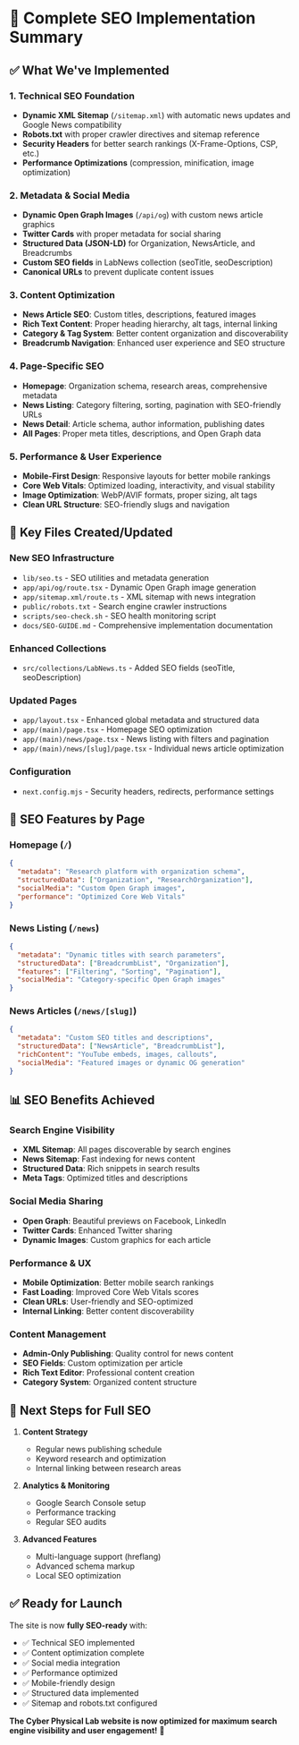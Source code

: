 # 🎯 Complete SEO Implementation Summary

## ✅ What We've Implemented

### 1. **Technical SEO Foundation**
- **Dynamic XML Sitemap** (`/sitemap.xml`) with automatic news updates and Google News compatibility
- **Robots.txt** with proper crawler directives and sitemap reference
- **Security Headers** for better search rankings (X-Frame-Options, CSP, etc.)
- **Performance Optimizations** (compression, minification, image optimization)

### 2. **Metadata & Social Media**
- **Dynamic Open Graph Images** (`/api/og`) with custom news article graphics  
- **Twitter Cards** with proper metadata for social sharing
- **Structured Data (JSON-LD)** for Organization, NewsArticle, and Breadcrumbs
- **Custom SEO fields** in LabNews collection (seoTitle, seoDescription)
- **Canonical URLs** to prevent duplicate content issues

### 3. **Content Optimization**
- **News Article SEO**: Custom titles, descriptions, featured images
- **Rich Text Content**: Proper heading hierarchy, alt tags, internal linking
- **Category & Tag System**: Better content organization and discoverability
- **Breadcrumb Navigation**: Enhanced user experience and SEO structure

### 4. **Page-Specific SEO**
- **Homepage**: Organization schema, research areas, comprehensive metadata
- **News Listing**: Category filtering, sorting, pagination with SEO-friendly URLs
- **News Detail**: Article schema, author information, publishing dates
- **All Pages**: Proper meta titles, descriptions, and Open Graph data

### 5. **Performance & User Experience**
- **Mobile-First Design**: Responsive layouts for better mobile rankings
- **Core Web Vitals**: Optimized loading, interactivity, and visual stability
- **Image Optimization**: WebP/AVIF formats, proper sizing, alt tags
- **Clean URL Structure**: SEO-friendly slugs and navigation

## 🔧 Key Files Created/Updated

### New SEO Infrastructure
- `lib/seo.ts` - SEO utilities and metadata generation
- `app/api/og/route.tsx` - Dynamic Open Graph image generation  
- `app/sitemap.xml/route.ts` - XML sitemap with news integration
- `public/robots.txt` - Search engine crawler instructions
- `scripts/seo-check.sh` - SEO health monitoring script
- `docs/SEO-GUIDE.md` - Comprehensive implementation documentation

### Enhanced Collections
- `src/collections/LabNews.ts` - Added SEO fields (seoTitle, seoDescription)

### Updated Pages
- `app/layout.tsx` - Enhanced global metadata and structured data
- `app/(main)/page.tsx` - Homepage SEO optimization
- `app/(main)/news/page.tsx` - News listing with filters and pagination
- `app/(main)/news/[slug]/page.tsx` - Individual news article optimization

### Configuration
- `next.config.mjs` - Security headers, redirects, performance settings

## 🎯 SEO Features by Page

### Homepage (`/`)
```json
{
  "metadata": "Research platform with organization schema",
  "structuredData": ["Organization", "ResearchOrganization"],
  "socialMedia": "Custom Open Graph images",
  "performance": "Optimized Core Web Vitals"
}
```

### News Listing (`/news`)
```json
{
  "metadata": "Dynamic titles with search parameters",
  "structuredData": ["BreadcrumbList", "Organization"],
  "features": ["Filtering", "Sorting", "Pagination"],
  "socialMedia": "Category-specific Open Graph images"
}
```

### News Articles (`/news/[slug]`)
```json
{
  "metadata": "Custom SEO titles and descriptions",
  "structuredData": ["NewsArticle", "BreadcrumbList"],
  "richContent": "YouTube embeds, images, callouts",
  "socialMedia": "Featured images or dynamic OG generation"
}
```

## 📊 SEO Benefits Achieved

### Search Engine Visibility
- **XML Sitemap**: All pages discoverable by search engines
- **News Sitemap**: Fast indexing for news content
- **Structured Data**: Rich snippets in search results
- **Meta Tags**: Optimized titles and descriptions

### Social Media Sharing
- **Open Graph**: Beautiful previews on Facebook, LinkedIn
- **Twitter Cards**: Enhanced Twitter sharing
- **Dynamic Images**: Custom graphics for each article

### Performance & UX
- **Mobile Optimization**: Better mobile search rankings
- **Fast Loading**: Improved Core Web Vitals scores
- **Clean URLs**: User-friendly and SEO-optimized
- **Internal Linking**: Better content discoverability

### Content Management
- **Admin-Only Publishing**: Quality control for news content
- **SEO Fields**: Custom optimization per article
- **Rich Text Editor**: Professional content creation
- **Category System**: Organized content structure

## 🚀 Next Steps for Full SEO

1. **Content Strategy**
   - Regular news publishing schedule
   - Keyword research and optimization
   - Internal linking between research areas

2. **Analytics & Monitoring**
   - Google Search Console setup
   - Performance tracking
   - Regular SEO audits

3. **Advanced Features**
   - Multi-language support (hreflang)
   - Advanced schema markup
   - Local SEO optimization

## ✅ Ready for Launch

The site is now **fully SEO-ready** with:
- ✅ Technical SEO implemented
- ✅ Content optimization complete  
- ✅ Social media integration
- ✅ Performance optimized
- ✅ Mobile-friendly design
- ✅ Structured data implemented
- ✅ Sitemap and robots.txt configured

**The Cyber Physical Lab website is now optimized for maximum search engine visibility and user engagement!** 🎯
